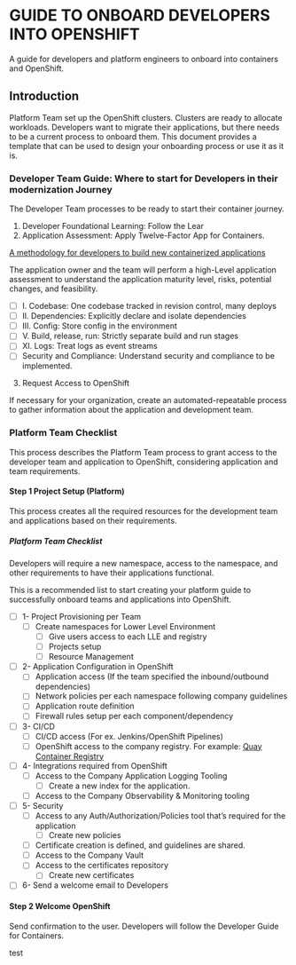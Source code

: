 # GUIDE TO ONBOARD DEVELOPERS INTO OPENSHIFT

A guide for developers and platform engineers to onboard into containers and OpenShift.

## Introduction

Platform Team set up the OpenShift clusters. Clusters are ready to allocate workloads. Developers want to migrate their applications, but there needs to be a current process to onboard them. This document provides a template that can be used to design your onboarding process or use it as it is.

### Developer Team Guide: Where to start for Developers in their modernization Journey

The Developer Team processes to be ready to start their container journey.

1. Developer Foundational Learning: Follow the Lear
2. Application Assessment: Apply Twelve-Factor App for Containers.

[A methodology for developers to build new containerized applications](checklist-for-building-containers.md)

The application owner and the team will perform a high-Level application assessment to understand the application maturity level, risks, potential changes, and feasibility.

- [ ] I. Codebase: One codebase tracked in revision control, many deploys
- [ ] II. Dependencies: Explicitly declare and isolate dependencies
- [ ] III. Config: Store config in the environment
- [ ] V. Build, release, run: Strictly separate build and run stages
- [ ] XI. Logs: Treat logs as event streams
- [ ] Security and Compliance: Understand security and compliance to be implemented.

3. Request Access to OpenShift

If necessary for your organization, create an automated-repeatable process to gather information about the application and development team.

### Platform Team Checklist

This process describes the Platform Team process to grant access to the developer team and application to OpenShift, considering application and team requirements.

#### Step 1 Project Setup (Platform)

This process creates all the required resources for the development team and applications based on their requirements.

##### Platform Team Checklist

Developers will require a new namespace, access to the namespace, and other requirements to have their applications functional.

This is a recommended list to start creating your platform guide to successfully onboard teams and applications into OpenShift.

- [ ] 1- Project Provisioning per Team
  - [ ] Create namespaces for Lower Level Environment
    - [ ] Give users access to each LLE and registry
    - [ ] Projects setup
    - [ ] Resource Management
- [ ] 2- Application Configuration in OpenShift
  - [ ] Application access (If the team specified the inbound/outbound dependencies)
  - [ ] Network policies per each namespace following company guidelines
  - [ ] Application route definition
  - [ ] Firewall rules setup per each component/dependency
- [ ] 3- CI/CD
  - [ ] CI/CD access (For ex. Jenkins/OpenShift Pipelines)
  - [ ] OpenShift access to the company registry. For example: [Quay Container Registry](https://quay.io/)
- [ ] 4- Integrations required from OpenShift
  - [ ] Access to the Company Application Logging Tooling
    - [ ] Create a new index for the application.
  - [ ] Access to the Company Observability & Monitoring tooling
- [ ] 5- Security
  - [ ] Access to any Auth/Authorization/Policies tool that’s required for the application
    - [ ] Create new policies
  - [ ] Certificate creation is defined, and guidelines are shared.
  - [ ] Access to the Company Vault
  - [ ] Access to the certificates repository
    - [ ] Create new certificates
- [ ] 6- Send a welcome email to Developers

#### Step 2 Welcome OpenShift

Send confirmation to the user. Developers will follow the Developer Guide for Containers.

test
